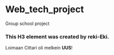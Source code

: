 # Web_tech_project
Group school project

### This H3 element was created by reki-Eki.
Loimaan Cittari oli melkein __UUS__!